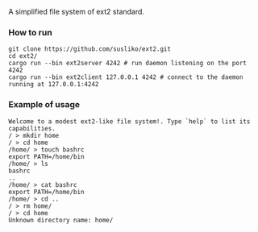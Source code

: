 A simplified file system of ext2 standard.

### How to run
```
git clone https://github.com/susliko/ext2.git
cd ext2/
cargo run --bin ext2server 4242 # run daemon listening on the port 4242
cargo run --bin ext2client 127.0.0.1 4242 # connect to the daemon running at 127.0.0.1:4242
```

### Example of usage
```
Welcome to a modest ext2-like file system!. Type `help` to list its capabilities.
/ > mkdir home
/ > cd home
/home/ > touch bashrc
export PATH=/home/bin
/home/ > ls      
bashrc
..
/home/ > cat bashrc
export PATH=/home/bin
/home/ > cd ..
/ > rm home/
/ > cd home
Unknown directory name: home/
```




